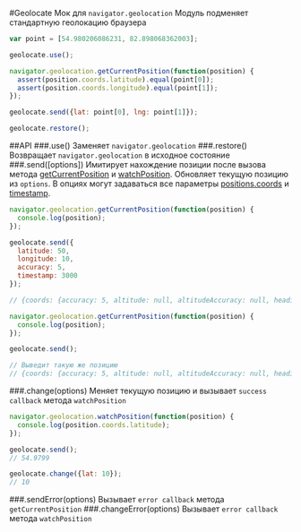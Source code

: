 #Geolocate
Мок для ```navigator.geolocation```
Модуль подменяет стандартную геолокацию браузера
```javascript
var point = [54.980206086231, 82.898068362003];

geolocate.use();

navigator.geolocation.getCurrentPosition(function(position) {
  assert(position.coords.latitude).equal(point[0]);
  assert(position.coords.longitude).equal(point[1]);
});

geolocate.send({lat: point[0], lng: point[1]});

geolocate.restore();
```
##API
###.use()
Заменяет ```navigator.geolocation```
###.restore()
Возвращает ```navigator.geolocation``` в исходное состояние
###.send([options])
Имитирует нахождение позиции после вызова метода [getCurrentPosition](https://developer.mozilla.org/en-US/docs/Web/API/Geolocation.getCurrentPosition) и [watchPosition](https://developer.mozilla.org/en-US/docs/Web/API/Geolocation.watchPosition).
Обновляет текущую позицию из ```options```. В опциях могут задаваться все параметры [positions.coords](https://developer.mozilla.org/en-US/docs/Web/API/Coordinates) и [timestamp](https://developer.mozilla.org/en-US/docs/Web/API/Position.timestamp).
```javascript
navigator.geolocation.getCurrentPosition(function(position) {
  console.log(position);
});

geolocate.send({
  latitude: 50,
  longitude: 10,
  accuracy: 5,
  timestamp: 3000
});

// {coords: {accuracy: 5, altitude: null, altitudeAccuracy: null, heading: null, latitude: 50…}, timestamp: 3000}

navigator.geolocation.getCurrentPosition(function(position) {
  console.log(position);
});

geolocate.send();

// Выведит такую же позицию
// {coords: {accuracy: 5, altitude: null, altitudeAccuracy: null, heading: null, latitude: 50…}, timestamp: 3000}
```
###.change(options)
Меняет текущую позицию и вызывает ```success callback``` метода ```watchPosition```
```javascript
navigator.geolocation.watchPosition(function(position) {
  console.log(position.coords.latitude);
});

geolocate.send();
// 54.9799

geolocate.change({lat: 10});
// 10
```
###.sendError(options)
Вызывает ```error callback``` метода ```getCurrentPosition```
###.changeError(options)
Вызывает ```error callback``` метода ```watchPosition```